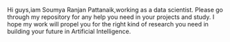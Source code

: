 Hi guys,iam Soumya Ranjan Pattanaik,working as a data scientist. Please go through my repository for any help you need in your projects and study.
I hope my work will propel you for the right kind of research you need in building your future in Artificial Intelligence. 
<!---
Soumya-Ranjan-Pattanaik077/Soumya-Ranjan-Pattanaik077 is a ✨ special ✨ repository because its `README.md` (this file) appears on your GitHub profile.
You can click the Preview link to take a look at your changes.
--->

